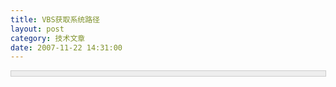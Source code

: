 ```yaml
---
title: VBS获取系统路径
layout: post
category: 技术文章
date: 2007-11-22 14:31:00
---
```


<div style="border: 1px solid #cccccc; padding: 4px 5px 4px 4px; background-color: #eeeeee; font-size: 13px; width: 98%;"><!--

Code highlighting produced by Actipro CodeHighlighter (freeware)

http://www.CodeHighlighter.com/

--><span style="color: #008080;">1</span>&nbsp;<span style="color: #0000ff;">Set</span><span style="color: #000000;">&nbsp;fso&nbsp;</span><span style="color: #000000;">=</span><span style="color: #000000;">&nbsp;</span><span style="color: #0000ff;">CreateObject</span><span style="color: #000000;">(</span><span style="color: #000000;">"</span><span style="color: #000000;">Scripting.FileSystemObject</span><span style="color: #000000;">"</span><span style="color: #000000;">)

</span><span style="color: #008080;">2</span> <span style="color: #000000;">path = fso.GetSpecialFolder(</span><span style="color: #000000;">0</span><span style="color: #000000;">)</span></div>
<span style="color: #000000;">

GetSpecialFolder可以传几个参数，如下：

</span>
<table style="border: 1px solid green;" cellpadding="0" cellspacing="0">
    <tbody>
        <tr bgcolor="green" valign="top">
            <th width="30%">Constant</th>
            <th width="11%">Value</th>
            <th width="59%">Description</th>
        </tr>
        <tr valign="top">
            <td width="30%">WindowsFolder</td>
            <td width="11%">0</td>
            <td width="59%">The Windows folder contains files installed by the Windows
            operating system.</td>
        </tr>
        <tr valign="top">
            <td width="30%">SystemFolder</td>
            <td width="11%">1</td>
            <td width="59%">The System folder contains libraries, fonts, and device
            drivers.</td>
        </tr>
        <tr valign="top">
            <td width="30%">TemporaryFolder</td>
            <td width="11%">2</td>
            <td width="59%">The Temp folder is used to store temporary files. Its path is
            found in the TMP environment variable.</td>
        </tr>
    </tbody>
</table>
